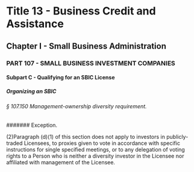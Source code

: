 
# Title 13 - Business Credit and Assistance
## Chapter I - Small Business Administration
### PART 107 - SMALL BUSINESS INVESTMENT COMPANIES
#### Subpart C - Qualifying for an SBIC License
##### Organizing an SBIC
###### § 107.150 Management-ownership diversity requirement.
####### Exception.

(2)Paragraph (d)(1) of this section does not apply to investors in publicly-traded Licensees, to proxies given to vote in accordance with specific instructions for single specified meetings, or to any delegation of voting rights to a Person who is neither a diversity investor in the Licensee nor affiliated with management of the Licensee.
